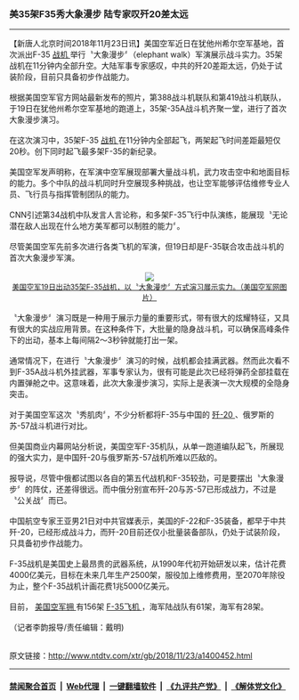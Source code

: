### 美35架F35秀大象漫步 陆专家叹歼20差太远
------------------------

<div class="wysiwyg">
 【新唐人北京时间2018年11月23日讯】美国空军近日在犹他州希尔空军基地，首次派出F-35
 <a href="http://www.ntdtv.com/xtr/gb/articlelistbytag_战机.html" target="_blank">
  战机
 </a>
 举行〝大象漫步〞（elephant walk）军演展示战斗实力。35架战机在11分钟内全部升空。大陆军事专家感叹，中共的歼20差距太远，仍处于试装阶段，目前只具备初步作战能力。
 <br/>
 <br/>
 根据美国空军官方网站最新发布的照片，第388战斗机联队和第419战斗机联队，于19日在犹他州希尔空军基地的跑道上，35架-35A战斗机齐聚一堂，进行了首次大象漫步演习。
 <br/>
 <br/>
 在这次演习中，35架F-35
 <a href="http://www.ntdtv.com/xtr/gb/articlelistbytag_战机.html" target="_blank">
  战机
 </a>
 在11分钟内全部起飞，两架起飞时间差距最短仅20秒。创下同时起飞最多架F-35的新纪录。
 <br/>
 <br/>
 美国空军发声明称，在军演中空军展现部署大量战斗机，武力攻击空中和地面目标的能力。多个中队的战斗机同时升空展现多种挑战，也让空军能够评估维修专业人员、飞行员与指挥管制团队的能力。
 <br/>
 <br/>
 CNN引述第34战机中队发言人言论称，和多架F-35飞行中队演练，能展现〝无论潜在敌人出现在什么地方美军都可以制胜的能力〞。
 <br/>
 <br/>
 尽管美国空军先前多次进行各类飞机的军演，但19日却是F-35联合攻击战斗机的首次大象漫步军演。
 <br/>
 <center>
  <br/>
  <a href="http://imgs.ntdtv.com/pic/2018/11-23/p9139181a389523873.jpg" target="_blank">
   <img border="0" src="http://imgs.ntdtv.com/pic/2018/11-23/p9139181a389523873-ss.jpg"/>
   <br/>
   <font size="-1">
    美国空军19日出动35架F-35战机，以〝大象漫步〞方式演习展示实力。（美国空军网图片）
   </font>
  </a>
  <br/>
 </center>
 <br/>
 〝大象漫步〞演习既是一种用于展示力量的重要形式，带有很大的炫耀特征，又具有很大的实战应用背景。在这种条件下，大批量的隐身战斗机，可以确保高峰条件下的出动，基本上每间隔2～3秒钟就能打出一架。
 <br/>
 <br/>
 通常情况下，在进行〝大象漫步〞演习的时候，战机都会挂满武器。然而此次看不到F-35A战斗机外挂武器，军事专家认为，很有可能是此次已经将弹药全部挂载在内置弹舱之中。这意味着，此次大象漫步演习，实际上是表演一次大规模的全隐身突击。
 <br/>
 <br/>
 对于美国空军这次〝秀肌肉〞，不少分析都将F-35与中国的
 <a href="http://www.ntdtv.com/xtr/gb/articlelistbytag_歼-20.html" target="_blank">
  歼-20
 </a>
 、俄罗斯的苏-57战斗机进行对比。
 <br/>
 <br/>
 但美国商业内幕网站分析说，美国空军F-35机队，从单一跑道编队起飞，所展现的强大实力，是中国歼-20与俄罗斯苏-57战机所难以匹敌的。
 <br/>
 <br/>
 报导说，尽管中俄都试图以各自的第五代战机和F-35较劲，可是要摆出〝大象漫步〞的阵仗，还差得很远。而中俄分别宣布歼-20与苏-57已形成战力，不过是〝公关战〞而已。
 <br/>
 <br/>
 中国航空专家王亚男21日对中共官媒表示，美国的F-22和F-35装备，都早于中共歼-20，已经形成战斗力，而歼-20目前还仅小批量装备部队，仍处于试装阶段，只具备初步作战能力。
 <br/>
 <br/>
 F-35战机是美国史上最昂贵的武器系统，从1990年代初开始研发以来，估计花费4000亿美元，目标在未来几年生产2500架，服役加上维修费用，至2070年除役为止，整个F-35战机计画花费1兆5000亿美元。
 <br/>
 <br/>
 目前，
 <a href="http://www.ntdtv.com/xtr/gb/articlelistbytag_美国空军拥.html" target="_blank">
  美国空军拥
 </a>
 有156架
 <a href="http://www.ntdtv.com/xtr/gb/articlelistbytag_F-35飞机.html" target="_blank">
  F-35飞机
 </a>
 ，海军陆战队有61架，海军有28架。
 <br/>
 <br/>
 （记者李韵报导/责任编辑：戴明)
</div>

<br/>原文链接：http://www.ntdtv.com/xtr/gb/2018/11/23/a1400452.html


------------------------
#### [禁闻聚合首页](https://github.com/gfw-breaker/banned-news/blob/master/README.md) &nbsp;|&nbsp; [Web代理](https://github.com/gfw-breaker/open-proxy/blob/master/README.md) &nbsp;|&nbsp; [一键翻墙软件](https://github.com/gfw-breaker/nogfw/blob/master/README.md) &nbsp;|&nbsp; [《九评共产党》](https://github.com/gfw-breaker/9ping.md/blob/master/README.md#九评之一评共产党是什么) &nbsp;|&nbsp; [《解体党文化》](https://github.com/gfw-breaker/jtdwh.md/blob/master/README.md#绪论)